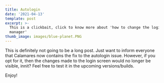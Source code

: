 ```yaml
---
title: Autologin
date: '2021-04-13'
template: post
excerpt: >-
  This is a clickbait, click to know more about 'how to change the login
  manager'
thumb_image: images/blue-planet.PNG
---
```

This is definitely not going to be a long post. Just want to inform everyone that Calamares now contains the fix to the autologin issue. However, if you opt for it, then the changes made to the login screen would no longer be visible, innit? Feel free to test it in the upcoming versions/builds. 



Enjoy! 
